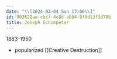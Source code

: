 ```yaml
---
date: "\\[2024-02-04 Sun 17:06\\]"
id: 903628ae-cbc7-4c8d-ab84-8f8d13f3d70b
title: Joseph Schumpeter
---
```


1883-1950

- popularized [[Creative Destruction]]
